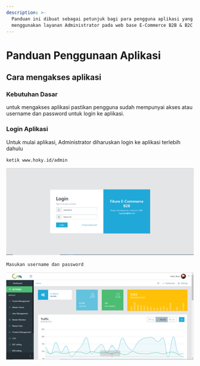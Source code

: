 ```yaml
---
description: >-
  Panduan ini dibuat sebagai petunjuk bagi para pengguna aplikasi yang akan
  menggunakan layanan Administrator pada web base E-Commerce B2B & B2C Hoky.id
---
```


# Panduan Penggunaan Aplikasi

## Cara mengakses aplikasi

### Kebutuhan Dasar

untuk mengakses aplikasi pastikan pengguna sudah mempunyai akses atau username dan password untuk login ke aplikasi.

### Login Aplikasi

Untuk mulai aplikasi, Administrator diharuskan login ke aplikasi terlebih dahulu

```text
ketik www.hoky.id/admin
```

![Login Page](../.gitbook/assets/image%20%28144%29.png)

```text
Masukan username dan password
```

![Dashboard page](../.gitbook/assets/image%20%2889%29.png)



